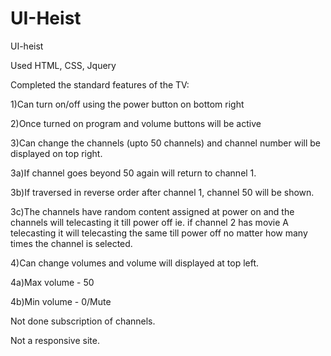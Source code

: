 # UI-Heist
UI-heist

Used HTML, CSS, Jquery






Completed the standard features of the TV:

  1)Can turn on/off using the power button on bottom right


  
  2)Once turned on program and volume buttons will be active



  3)Can change the channels (upto 50 channels) and channel number will be displayed on top right.


  
3a)If channel goes beyond 50 again will return to channel 1.


 
3b)If traversed in reverse order after channel 1, channel 50 will be shown.


 
 3c)The channels have random content assigned at power on and the channels will telecasting it till power off ie. if channel 2 has movie A telecasting it will telecasting the same till power off no matter how many times the channel is selected.



4)Can change volumes and volume will displayed at top left.




4a)Max volume - 50


 
4b)Min volume - 0/Mute
    
Not done subscription of channels.



Not a responsive site.

